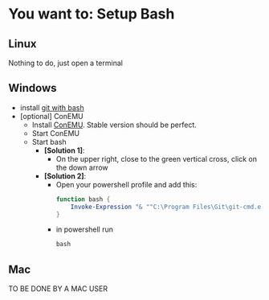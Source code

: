 # You want to: Setup Bash
## Linux
Nothing to do, just open a terminal

## Windows
- install [git with bash][bash-install]
- [optional] ConEMU
    - Install [ConEMU][conemu-install]. Stable version should be perfect.
    - Start ConEMU
    - Start bash
        - **[Solution 1]**:
            - On the upper right, close to the green vertical cross, click on the down arrow
        - **[Solution 2]**:
            - Open your powershell profile and add this:
                ```powershell
                function bash {
                    Invoke-Expression "& ""C:\Program Files\Git\git-cmd.exe"" --no-cd --command=usr/bin/bash.exe -l -i"
                }
                ```
            - in powershell run
                ```powershell
                bash
                ```
## Mac
TO BE DONE BY A MAC USER

[bash-install]: https://git-scm.com/download/win
[conemu-install]: https://www.fosshub.com/ConEmu.html
